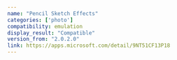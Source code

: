 ```yaml
---
name: "Pencil Sketch Effects"
categories: ['photo']
compatibility: emulation
display_result: "Compatible"
version_from: "2.0.2.0"
link: https://apps.microsoft.com/detail/9NT51CF13P18
---
```


